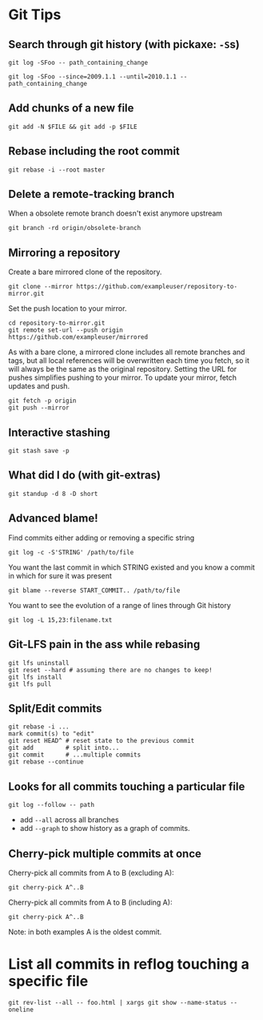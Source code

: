 # Git Tips

## Search through git history (with pickaxe: `-S`s)

    git log -SFoo -- path_containing_change

    git log -SFoo --since=2009.1.1 --until=2010.1.1 -- path_containing_change

## Add chunks of a new file

    git add -N $FILE && git add -p $FILE

## Rebase including the root commit

    git rebase -i --root master

## Delete a remote-tracking branch

When a obsolete remote branch doesn't exist anymore upstream

    git branch -rd origin/obsolete-branch

## Mirroring a repository

Create a bare mirrored clone of the repository.

    git clone --mirror https://github.com/exampleuser/repository-to-mirror.git

Set the push location to your mirror.

    cd repository-to-mirror.git
    git remote set-url --push origin https://github.com/exampleuser/mirrored

As with a bare clone, a mirrored clone includes all remote branches and tags,
but all local references will be overwritten each time you fetch, so it will
always be the same as the original repository. Setting the URL for pushes
simplifies pushing to your mirror. To update your mirror, fetch updates and
push.

    git fetch -p origin
    git push --mirror

## Interactive stashing

    git stash save -p

## What did I do (with git-extras)

    git standup -d 8 -D short

## Advanced blame!

Find commits either adding or removing a specific string

    git log -c -S'STRING' /path/to/file

You want the last commit in which STRING existed and you know a commit
in which for sure it was present

    git blame --reverse START_COMMIT.. /path/to/file

You want to see the evolution of a range of lines through Git history

    git log -L 15,23:filename.txt

## Git-LFS pain in the ass while rebasing

    git lfs uninstall
    git reset --hard # assuming there are no changes to keep!
    git lfs install
    git lfs pull

## Split/Edit commits

    git rebase -i ...
    mark commit(s) to "edit"
    git reset HEAD^ # reset state to the previous commit
    git add         # split into...
    git commit      # ...multiple commits
    git rebase --continue


## Looks for all commits touching a particular file

    git log --follow -- path

 - add `--all` across all branches
 - add `--graph` to show history as a graph of commits.

## Cherry-pick multiple commits at once


Cherry-pick all commits from A to B (excluding A):

    git cherry-pick A^..B

Cherry-pick all commits from A to B (including A):

    git cherry-pick A^..B

Note: in both examples A is the oldest commit.

# List all commits in reflog touching a specific file

    git rev-list --all -- foo.html | xargs git show --name-status --oneline
